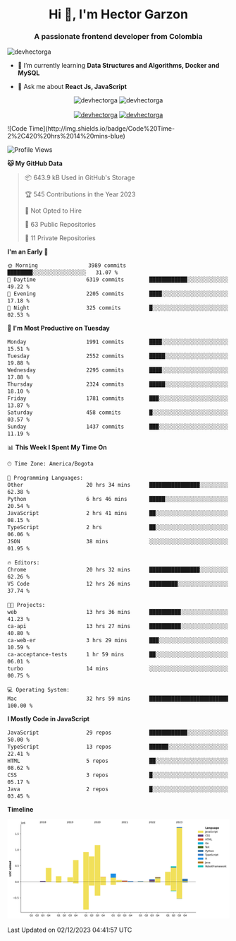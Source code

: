<h1 align="center">Hi 👋, I'm Hector Garzon</h1>
<h3 align="center">A passionate frontend developer from Colombia</h3>

<p align="left"> <img src="https://komarev.com/ghpvc/?username=devhectorga" alt="devhectorga" /> </p>

- 🌱 I’m currently learning **Data Structures and Algorithms, Docker and MySQL**

- 💬 Ask me about **React Js, JavaScript**

<p align="center"> <img src="https://github-readme-stats.vercel.app/api?username=devhectorga&count_private=true&show_icons=true" alt="devhectorga" /> <img src="https://github-readme-stats.vercel.app/api/top-langs/?username=devhectorga&layout=compact" alt="devhectorga" /></p>

<p align="center">
<a href="https://twitter.com/devhectorga" target="blank"><img align="center" src="https://cdn.jsdelivr.net/npm/simple-icons@3.0.1/icons/twitter.svg" alt="devhectorga" height="20" width="20" /></a>
<a href="https://linkedin.com/in/devhectorga" target="blank"><img align="center" src="https://cdn.jsdelivr.net/npm/simple-icons@3.0.1/icons/linkedin.svg" alt="devhectorga" height="20" width="20" /></a>
</p>
<!--START_SECTION:waka-->
![Code Time](http://img.shields.io/badge/Code%20Time-2%2C420%20hrs%2014%20mins-blue)

![Profile Views](http://img.shields.io/badge/Profile%20Views-0-blue)

**🐱 My GitHub Data** 

> 📦 643.9 kB Used in GitHub's Storage 
 > 
> 🏆 545 Contributions in the Year 2023
 > 
> 🚫 Not Opted to Hire
 > 
> 📜 63 Public Repositories 
 > 
> 🔑 11 Private Repositories 
 > 
**I'm an Early 🐤** 

```text
🌞 Morning                3989 commits        ████████░░░░░░░░░░░░░░░░░   31.07 % 
🌆 Daytime                6319 commits        ████████████░░░░░░░░░░░░░   49.22 % 
🌃 Evening                2205 commits        ████░░░░░░░░░░░░░░░░░░░░░   17.18 % 
🌙 Night                  325 commits         █░░░░░░░░░░░░░░░░░░░░░░░░   02.53 % 
```
📅 **I'm Most Productive on Tuesday** 

```text
Monday                   1991 commits        ████░░░░░░░░░░░░░░░░░░░░░   15.51 % 
Tuesday                  2552 commits        █████░░░░░░░░░░░░░░░░░░░░   19.88 % 
Wednesday                2295 commits        ████░░░░░░░░░░░░░░░░░░░░░   17.88 % 
Thursday                 2324 commits        █████░░░░░░░░░░░░░░░░░░░░   18.10 % 
Friday                   1781 commits        ███░░░░░░░░░░░░░░░░░░░░░░   13.87 % 
Saturday                 458 commits         █░░░░░░░░░░░░░░░░░░░░░░░░   03.57 % 
Sunday                   1437 commits        ███░░░░░░░░░░░░░░░░░░░░░░   11.19 % 
```


📊 **This Week I Spent My Time On** 

```text
🕑︎ Time Zone: America/Bogota

💬 Programming Languages: 
Other                    20 hrs 34 mins      ████████████████░░░░░░░░░   62.38 % 
Python                   6 hrs 46 mins       █████░░░░░░░░░░░░░░░░░░░░   20.54 % 
JavaScript               2 hrs 41 mins       ██░░░░░░░░░░░░░░░░░░░░░░░   08.15 % 
TypeScript               2 hrs               ██░░░░░░░░░░░░░░░░░░░░░░░   06.06 % 
JSON                     38 mins             ░░░░░░░░░░░░░░░░░░░░░░░░░   01.95 % 

🔥 Editors: 
Chrome                   20 hrs 32 mins      ████████████████░░░░░░░░░   62.26 % 
VS Code                  12 hrs 26 mins      █████████░░░░░░░░░░░░░░░░   37.74 % 

🐱‍💻 Projects: 
web                      13 hrs 36 mins      ██████████░░░░░░░░░░░░░░░   41.23 % 
ca-api                   13 hrs 27 mins      ██████████░░░░░░░░░░░░░░░   40.80 % 
ca-web-er                3 hrs 29 mins       ███░░░░░░░░░░░░░░░░░░░░░░   10.59 % 
ca-acceptance-tests      1 hr 59 mins        ██░░░░░░░░░░░░░░░░░░░░░░░   06.01 % 
turbo                    14 mins             ░░░░░░░░░░░░░░░░░░░░░░░░░   00.75 % 

💻 Operating System: 
Mac                      32 hrs 59 mins      █████████████████████████   100.00 % 
```

**I Mostly Code in JavaScript** 

```text
JavaScript               29 repos            ████████████░░░░░░░░░░░░░   50.00 % 
TypeScript               13 repos            ██████░░░░░░░░░░░░░░░░░░░   22.41 % 
HTML                     5 repos             ██░░░░░░░░░░░░░░░░░░░░░░░   08.62 % 
CSS                      3 repos             █░░░░░░░░░░░░░░░░░░░░░░░░   05.17 % 
Java                     2 repos             █░░░░░░░░░░░░░░░░░░░░░░░░   03.45 % 
```



**Timeline**

![Lines of Code chart](https://raw.githubusercontent.com/devHectorGa/devHectorGa/master/assets/bar_graph.png)


 Last Updated on 02/12/2023 04:41:57 UTC
<!--END_SECTION:waka-->
